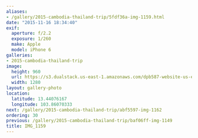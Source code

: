 ```yaml
---
aliases:
- /gallery/2015-cambodia-thailand-trip/5fdf36a-img-1159.html
date: "2015-11-16 18:34:40"
exif:
  aperture: f/2.2
  exposure: 1/260
  make: Apple
  model: iPhone 6
galleries:
- 2015-cambodia-thailand-trip
image:
  height: 960
  url: https://s3.dualstack.us-east-1.amazonaws.com/dpb587-website-us-east-1/asset/gallery/2015-cambodia-thailand-trip/5fdf36a-img-1159~1280.jpg
  width: 1280
layout: gallery-photo
location:
  latitude: 13.44076167
  longitude: 103.86070333
next: /gallery/2015-cambodia-thailand-trip/abf5597-img-1162
ordering: 30
previous: /gallery/2015-cambodia-thailand-trip/baf06ff-img-1149
title: IMG_1159
---
```

